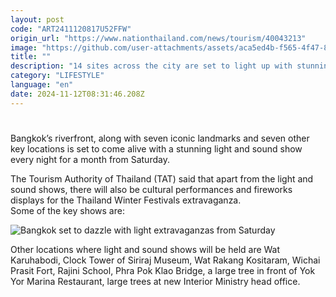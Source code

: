 ```yaml
---
layout: post
code: "ART2411120817U52FFW"
origin_url: "https://www.nationthailand.com/news/tourism/40043213"
image: "https://github.com/user-attachments/assets/aca5ed4b-f565-4f47-8a95-96d1a92cab13"
title: ""
description: "14 sites across the city are set to light up with stunning shows and fireworks for a whole month from Saturday as part of the Thailand Winter Festivals"
category: "LIFESTYLE"
language: "en"
date: 2024-11-12T08:31:46.208Z
---
```


# 









Bangkok’s riverfront, along with seven iconic landmarks and seven other key locations is set to come alive with a stunning light and sound show every night for a month from Saturday.

The Tourism Authority of Thailand (TAT) said that apart from the light and sound shows, there will also be cultural performances and fireworks displays for the Thailand Winter Festivals extravaganza.  
Some of the key shows are:

  ![Bangkok set to dazzle with light extravaganzas from Saturday](https://github.com/user-attachments/assets/70ce7d65-463e-4cf3-98fc-1bfef421d170)

Other locations where light and sound shows will be held are Wat Karuhabodi, Clock Tower of Siriraj Museum, Wat Rakang Kositaram, Wichai Prasit Fort, Rajini School, Phra Pok Klao Bridge, a large tree in front of Yok Yor Marina Restaurant, large trees at new Interior Ministry head office.